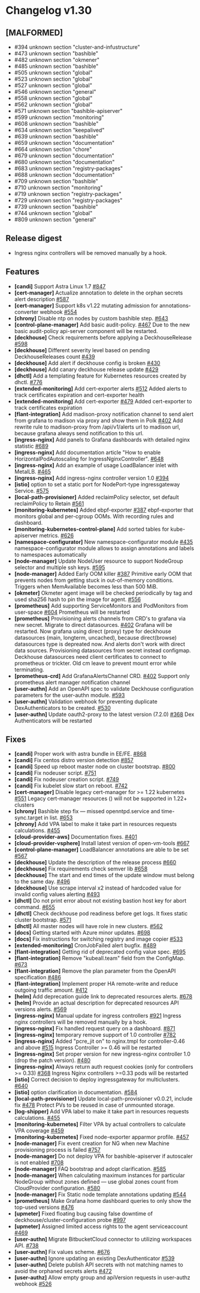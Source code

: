 # Changelog v1.30

## [MALFORMED]


 - #394 unknown section "cluster-and-infustructure"
 - #473 unknown section "bashible"
 - #482 unknown section "okmener"
 - #485 unknown section "bashible"
 - #505 unknown section "global"
 - #523 unknown section "global"
 - #527 unknown section "global"
 - #546 unknown section "general"
 - #558 unknown section "global"
 - #562 unknown section "global"
 - #571 unknown section "bashible-apiserver"
 - #599 unknown section "monitoring"
 - #608 unknown section "bashible"
 - #634 unknown section "keepalived"
 - #639 unknown section "bashible"
 - #659 unknown section "documentation"
 - #664 unknown section "chore"
 - #679 unknown section "documentation"
 - #680 unknown section "documentation"
 - #683 unknown section "registry-packages"
 - #688 unknown section "documentation"
 - #709 unknown section "bashible"
 - #710 unknown section "monitoring"
 - #719 unknown section "registry-packages"
 - #729 unknown section "registry-packages"
 - #739 unknown section "bashible"
 - #744 unknown section "global"
 - #809 unknown section "general"

## Release digest


 - Ingress nginx controllers will be removed manually by a hook.

## Features


 - **[candi]** Support Astra Linux 1.7 [#847](https://github.com/deckhouse/deckhouse/pull/847)
 - **[cert-manager]** Actualize annotation to delete in the orphan secrets alert description [#587](https://github.com/deckhouse/deckhouse/pull/587)
 - **[cert-manager]** Support k8s v1.22 mutating admission for annotations-converter webhook [#554](https://github.com/deckhouse/deckhouse/pull/554)
 - **[chrony]** Disable ntp on nodes by custom bashible step. [#643](https://github.com/deckhouse/deckhouse/pull/643)
 - **[control-plane-manager]** Add basic audit-policy. [#467](https://github.com/deckhouse/deckhouse/pull/467)
    Due to the new basic audit-policy api-server component will be restarted.
 - **[deckhouse]** Check requirements before applying a DeckhouseRelease [#598](https://github.com/deckhouse/deckhouse/pull/598)
 - **[deckhouse]** Different severity level based on pending DeckhouseReleases count [#439](https://github.com/deckhouse/deckhouse/pull/439)
 - **[deckhouse]** Add alert if deckhouse config is broken [#430](https://github.com/deckhouse/deckhouse/pull/430)
 - **[deckhouse]** Add canary deckhouse release update [#429](https://github.com/deckhouse/deckhouse/pull/429)
 - **[dhctl]** Add a templating feature for Kubernetes resources сreated by dhctl. [#776](https://github.com/deckhouse/deckhouse/pull/776)
 - **[extended-monitoring]** Add cert-exporter alerts [#512](https://github.com/deckhouse/deckhouse/pull/512)
    Added alerts to track certificates expiration and cert-exporter health
 - **[extended-monitoring]** Add cert-exporter [#479](https://github.com/deckhouse/deckhouse/pull/479)
    Added cert-exporter to track certificates expiration
 - **[flant-integration]** Add madison-proxy notification channel to send alert from grafana to madison via proxy and show them in Polk [#402](https://github.com/deckhouse/deckhouse/pull/402)
    Add rewrite rule to madison-proxy from /api/v1/alerts url to madison url, because grafana always send notification to this url.
 - **[ingress-nginx]** Add panels to Grafana dashboards with detailed nginx statistic [#689](https://github.com/deckhouse/deckhouse/pull/689)
 - **[ingress-nginx]** Add documentation article "How to enable HorizontalPodAutoscaling for IngressNginxController". [#648](https://github.com/deckhouse/deckhouse/pull/648)
 - **[ingress-nginx]** Add an example of usage LoadBalancer inlet with MetalLB. [#465](https://github.com/deckhouse/deckhouse/pull/465)
 - **[ingress-nginx]** Add ingress-nginx controller version 1.0 [#394](https://github.com/deckhouse/deckhouse/pull/394)
 - **[istio]**  option to set a static port for NodePort-type ingressgateway Service. [#575](https://github.com/deckhouse/deckhouse/pull/575)
 - **[local-path-provisioner]** Added reclaimPolicy selector, set default reclaimPolicy to Retain [#561](https://github.com/deckhouse/deckhouse/pull/561)
 - **[monitoring-kubernetes]** Added ebpf-exporter [#387](https://github.com/deckhouse/deckhouse/pull/387)
    ebpf-exporter that monitors global and per-cgroup OOMs. With recording rules and dashboard.
 - **[monitoring-kubernetes-control-plane]** Add sorted tables for kube-apiserver metrics. [#626](https://github.com/deckhouse/deckhouse/pull/626)
 - **[namespace-configurator]** New namespace-configurator module [#435](https://github.com/deckhouse/deckhouse/pull/435)
    namespace-configurator module allows to assign annotations and labels to namespaces automatically
 - **[node-manager]** Update NodeUser resource to support NodeGroup selector and multiple ssh keys. [#595](https://github.com/deckhouse/deckhouse/pull/595)
 - **[node-manager]** Added Early OOM killer [#387](https://github.com/deckhouse/deckhouse/pull/387)
    Primitive early OOM that prevents nodes from getting stuck in out-of-memory conditions. Triggers when MemAvailable becomes less than 500 MiB.
 - **[okmeter]** Okmeter agent image will be checked periodically by tag and used sha256 hash to pin the image for agent. [#556](https://github.com/deckhouse/deckhouse/pull/556)
 - **[prometheus]** Add supporting ServiceMonitors and PodMonitors from user-space [#604](https://github.com/deckhouse/deckhouse/pull/604)
    Prometheus will be restarted
 - **[prometheus]** Provisioning alerts channels from CRD's to grafana via new secret. Migrate to direct datasources. [#402](https://github.com/deckhouse/deckhouse/pull/402)
    Grafana will be restarted.
    Now grafana using direct (proxy) type for deckhouse datasources (main, longterm, uncached), because direct(browse) datasources type is depreated now. And alerts don't work with direct data sources.
    Provisioning datasources from secret instead configmap. Deckhouse datasources need client certificates to connect to  prometheus or trickter. Old cm leave to prevent mount error while terminating.
 - **[prometheus-crd]** Add GrafanaAlertsChannel CRD. [#402](https://github.com/deckhouse/deckhouse/pull/402)
    Support only prometheus alert manager notification channel
 - **[user-authn]** Add an OpenAPI spec to validate Deckhouse configuration parameters for the user-authn module. [#593](https://github.com/deckhouse/deckhouse/pull/593)
 - **[user-authn]** Validation webhook for preventing duplicate DexAuthenticators to be created. [#530](https://github.com/deckhouse/deckhouse/pull/530)
 - **[user-authn]** Update oauth2-proxy to the latest version (7.2.0) [#368](https://github.com/deckhouse/deckhouse/pull/368)
    Dex Authenticators will be restarted

## Fixes


 - **[candi]** Proper work with astra bundle in EE/FE. [#868](https://github.com/deckhouse/deckhouse/pull/868)
 - **[candi]** Fix centos distro version detection [#857](https://github.com/deckhouse/deckhouse/pull/857)
 - **[candi]** Speed up reboot master node on cluster bootstrap. [#800](https://github.com/deckhouse/deckhouse/pull/800)
 - **[candi]** Fix nodeuser script. [#751](https://github.com/deckhouse/deckhouse/pull/751)
 - **[candi]** Fix nodeuser creation script. [#749](https://github.com/deckhouse/deckhouse/pull/749)
 - **[candi]** Fix kubelet slow start on reboot. [#742](https://github.com/deckhouse/deckhouse/pull/742)
 - **[cert-manager]** Disable legacy cert-manager for >= 1.22 kubernetes [#551](https://github.com/deckhouse/deckhouse/pull/551)
    Legacy cert-manager resources () will not be supported in 1.22+ clusters
 - **[chrony]** Bashible step fix — missed openntpd.service and time-sync.target in list. [#653](https://github.com/deckhouse/deckhouse/pull/653)
 - **[chrony]** Add VPA label  to make it take part in resources requests calculations. [#455](https://github.com/deckhouse/deckhouse/pull/455)
 - **[cloud-provider-aws]** Documentation fixes. [#401](https://github.com/deckhouse/deckhouse/pull/401)
 - **[cloud-provider-vsphere]** Install latest version of open-vm-tools [#667](https://github.com/deckhouse/deckhouse/pull/667)
 - **[control-plane-manager]** LoadBalancer annotations are able to be set [#567](https://github.com/deckhouse/deckhouse/pull/567)
 - **[deckhouse]** Update the description of the release process [#660](https://github.com/deckhouse/deckhouse/pull/660)
 - **[deckhouse]** Fix requirements check semver lib [#658](https://github.com/deckhouse/deckhouse/pull/658)
 - **[deckhouse]** The start and end times of the update window must belong to the same day. [#496](https://github.com/deckhouse/deckhouse/pull/496)
 - **[deckhouse]** Use scrape interval x2 instead of hardcoded value for invalid config values alerting [#493](https://github.com/deckhouse/deckhouse/pull/493)
 - **[dhctl]** Do not print error about not existing bastion host key for abort command. [#655](https://github.com/deckhouse/deckhouse/pull/655)
 - **[dhctl]** Check deckhouse pod readiness before get logs. It fixes static cluster bootstrap. [#571](https://github.com/deckhouse/deckhouse/pull/571)
 - **[dhctl]** All master nodes will have  role in new clusters. [#562](https://github.com/deckhouse/deckhouse/pull/562)
 - **[docs]** Getting started with Azure minor updates. [#698](https://github.com/deckhouse/deckhouse/pull/698)
 - **[docs]** Fix instructions for switching registry and image copier [#533](https://github.com/deckhouse/deckhouse/pull/533)
 - **[extended-monitoring]** CronJobFailed alert bugfix. [#489](https://github.com/deckhouse/deckhouse/pull/489)
 - **[flant-integration]** Getting rid of deprecated  config value spec. [#695](https://github.com/deckhouse/deckhouse/pull/695)
 - **[flant-integration]** Remove "kubeall.team" field from the  ConfigMap. [#673](https://github.com/deckhouse/deckhouse/pull/673)
 - **[flant-integration]** Remove the plan parameter from the OpenAPI specification [#486](https://github.com/deckhouse/deckhouse/pull/486)
 - **[flant-integration]** Implement proper HA remote-write and reduce outgoing traffic amount. [#412](https://github.com/deckhouse/deckhouse/pull/412)
 - **[helm]** Add deprecation guide link to deprecated resources alerts. [#678](https://github.com/deckhouse/deckhouse/pull/678)
 - **[helm]** Provide an actual description for deprecated resources API versions alerts. [#569](https://github.com/deckhouse/deckhouse/pull/569)
 - **[ingress-nginx]** Manual update for ingress controllers [#921](https://github.com/deckhouse/deckhouse/pull/921)
    Ingress nginx controllers will be removed manually by a hook.
 - **[ingress-nginx]** Fix handled request query on a dashboard. [#871](https://github.com/deckhouse/deckhouse/pull/871)
 - **[ingress-nginx]** temporary remove support of 1.0 controller [#782](https://github.com/deckhouse/deckhouse/pull/782)
 - **[ingress-nginx]** Added "pcre_jit on" to nginx.tmpl for controller-0.46 and above [#515](https://github.com/deckhouse/deckhouse/pull/515)
    Ingress Controller >= 0.46 will be restarted
 - **[ingress-nginx]** Set proper version for new ingress-nginx controller 1.0 (drop the patch version). [#480](https://github.com/deckhouse/deckhouse/pull/480)
 - **[ingress-nginx]** Always return auth request cookies (only for controllers >= 0.33) [#368](https://github.com/deckhouse/deckhouse/pull/368)
    Ingress Nginx controllers >=0.33 pods will be restarted
 - **[istio]** Correct decision to deploy ingressgateway for multiclusters. [#640](https://github.com/deckhouse/deckhouse/pull/640)
 - **[istio]**  option clarification in documentation. [#584](https://github.com/deckhouse/deckhouse/pull/584)
 - **[local-path-provisioner]** Update local-path-provisioner v0.0.21, include fix [#478](https://github.com/deckhouse/deckhouse/pull/478)
    Protect PVs to be reused in case of unmounted storage.
 - **[log-shipper]** Add VPA label  to make it take part in resources requests calculations. [#455](https://github.com/deckhouse/deckhouse/pull/455)
 - **[monitoring-kubernetes]** Filter VPA by actual controllers to calculate VPA coverage [#459](https://github.com/deckhouse/deckhouse/pull/459)
 - **[monitoring-kubernetes]** Fixed node-exporter apparmor profile. [#457](https://github.com/deckhouse/deckhouse/pull/457)
 - **[node-manager]** Fix event creation for NG when new Machine provisioning process is failed [#757](https://github.com/deckhouse/deckhouse/pull/757)
 - **[node-manager]** Do not deploy VPA for bashible-apiserver if autoscaler is not enabled [#708](https://github.com/deckhouse/deckhouse/pull/708)
 - **[node-manager]** FAQ bootstrap and adopt clarification. [#585](https://github.com/deckhouse/deckhouse/pull/585)
 - **[node-manager]** When calculating maximum instances for particular NodeGroup without zones defined — use global zones count from CloudProvider configuration. [#580](https://github.com/deckhouse/deckhouse/pull/580)
 - **[node-manager]** Fix Static node template annotations updating [#544](https://github.com/deckhouse/deckhouse/pull/544)
 - **[prometheus]** Make Grafana home dashboard queries to only show the top-used versions [#476](https://github.com/deckhouse/deckhouse/pull/476)
 - **[upmeter]** Fixed floating bug causing false downtime of deckhouse/cluster-configuration probe [#997](https://github.com/deckhouse/deckhouse/pull/997)
 - **[upmeter]** Assigned limited access rights to the agent serviceaccount [#469](https://github.com/deckhouse/deckhouse/pull/469)
 - **[user-authn]** Migrate BitbucketCloud connector to utilizing workspaces API. [#738](https://github.com/deckhouse/deckhouse/pull/738)
 - **[user-authn]** Fix values scheme. [#676](https://github.com/deckhouse/deckhouse/pull/676)
 - **[user-authn]** Ignore updating an existing DexAuthenticator [#539](https://github.com/deckhouse/deckhouse/pull/539)
 - **[user-authn]** Delete publish API secrets with not matching names to avoid the orphaned secrets alerts [#472](https://github.com/deckhouse/deckhouse/pull/472)
 - **[user-authz]** Allow empty group and apiVersion requests in user-authz webhook [#526](https://github.com/deckhouse/deckhouse/pull/526)


